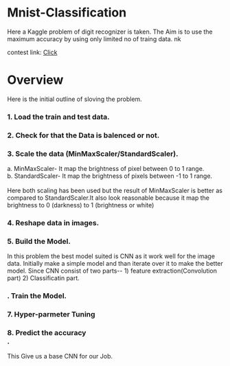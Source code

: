 # Mnist-Classification
 Here a Kaggle problem of digit recognizer is taken. The Aim is to use the maximum accuracy by using only limited no of traing data. nk
 
 contest link: [Click](https://www.kaggle.com/c/digit-recognizer)
 
# Overview

Here is the initial outline of sloving the problem.
### 1. Load the train and test data.<br>

### 2. Check for that the Data is balenced or not.<br>

### 3. Scale the data (MinMaxScaler/StandardScaler).<br>
   a. MinMaxScaler- It map the brightness of pixel between 0 to 1 range.<br>
   b. StandardScaler- It map the brightness of pixels between -1 to 1 range.<br><br>
   Here both scaling has been used but the result of MinMaxScaler is better as compared to StandardScaler.It also look reasonable because it map the brightness to 0 (darkness)         to 1 (brightness or white) 
   
### 4. Reshape data in images.<br>

### 5. Build the Model.<br>
In this problem the best model suited is CNN as it work well for the image data. Initially make a simple model and than iterate over it to make the better model. Since CNN consist of two parts-- 1) feature extraction(Convolution part) 2) Classificatin part.

### . Train the Model.<br>

### 7. Hyper-parmeter Tuning<br>

### 8. Predict the accuracy<br>.

This Give us a base CNN for our Job.



